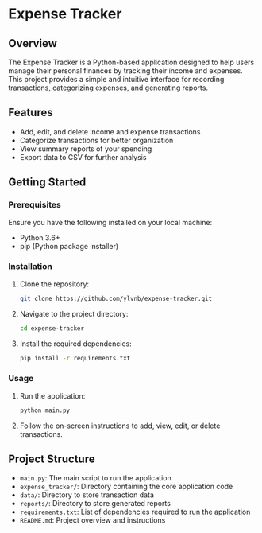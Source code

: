 # Expense Tracker

## Overview

The Expense Tracker is a Python-based application designed to help users manage their personal finances by tracking their income and expenses. This project provides a simple and intuitive interface for recording transactions, categorizing expenses, and generating reports.

## Features

- Add, edit, and delete income and expense transactions
- Categorize transactions for better organization
- View summary reports of your spending
- Export data to CSV for further analysis

## Getting Started

### Prerequisites

Ensure you have the following installed on your local machine:

- Python 3.6+
- pip (Python package installer)

### Installation

1. Clone the repository:

    ```sh
    git clone https://github.com/ylvnb/expense-tracker.git
    ```

2. Navigate to the project directory:

    ```sh
    cd expense-tracker
    ```

3. Install the required dependencies:

    ```sh
    pip install -r requirements.txt
    ```

### Usage

1. Run the application:

    ```sh
    python main.py
    ```

2. Follow the on-screen instructions to add, view, edit, or delete transactions.

## Project Structure

- `main.py`: The main script to run the application
- `expense_tracker/`: Directory containing the core application code
- `data/`: Directory to store transaction data
- `reports/`: Directory to store generated reports
- `requirements.txt`: List of dependencies required to run the application
- `README.md`: Project overview and instructions


